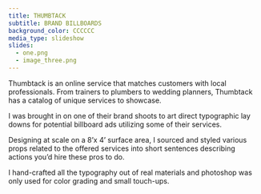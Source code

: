 ```yaml
---
title: THUMBTACK
subtitle: BRAND BILLBOARDS
background_color: CCCCCC
media_type: slideshow
slides:
  - one.png
  - image_three.png
---
```


<p>
Thumbtack is an online service that matches customers with local professionals. From trainers to plumbers to wedding planners, Thumbtack has a catalog of unique services to showcase.
</p>

<p>
I was brought in on one of their brand shoots to art direct typographic lay downs for potential billboard ads utilizing some of their services.
</p>

<p>
Designing at scale on a 8’x 4’ surface area, I sourced and styled various props related to the offered services into short sentences describing actions you’d hire these pros to do.
</p>

<p>
I hand-crafted all the typography out of real materials and photoshop was only used for color grading and small touch-ups.
</p>
